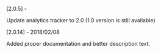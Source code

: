 [2.0.5] - 

Update analytics tracker to 2.0 (1.0 version is still available)


[2.0.14] - 2018/02/08

Added proper documentation and better description text.